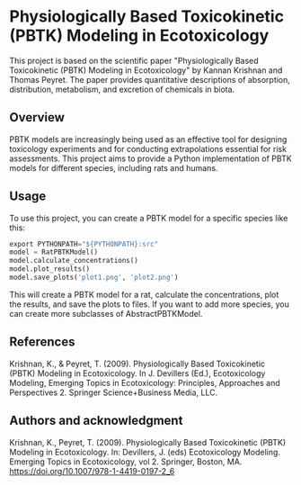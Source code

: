 # Physiologically Based Toxicokinetic (PBTK) Modeling in Ecotoxicology  
  
This project is based on the scientific paper "Physiologically Based Toxicokinetic (PBTK) Modeling in Ecotoxicology" by Kannan Krishnan and Thomas Peyret. The paper provides quantitative descriptions of absorption, distribution, metabolism, and excretion of chemicals in biota.   
  
## Overview  
  
PBTK models are increasingly being used as an effective tool for designing toxicology experiments and for conducting extrapolations essential for risk assessments. This project aims to provide a Python implementation of PBTK models for different species, including rats and humans.  
  
## Usage  
  
To use this project, you can create a PBTK model for a specific species like this:  
  
```python  
export PYTHONPATH="${PYTHONPATH}:src"
model = RatPBTKModel()  
model.calculate_concentrations()  
model.plot_results()  
model.save_plots('plot1.png', 'plot2.png')  
```

This will create a PBTK model for a rat, calculate the concentrations, plot the results, and save the plots to files. If you want to add more species, you can create more subclasses of AbstractPBTKModel.

## References

 
Krishnan, K., & Peyret, T. (2009). Physiologically Based Toxicokinetic (PBTK) Modeling in Ecotoxicology. In J. Devillers (Ed.), Ecotoxicology Modeling, Emerging Topics in Ecotoxicology: Principles, Approaches and Perspectives 2. Springer Science+Business Media, LLC.

## Authors and acknowledgment


Krishnan, K., Peyret, T. (2009). Physiologically Based Toxicokinetic (PBTK) Modeling in Ecotoxicology. In: Devillers, J. (eds) Ecotoxicology Modeling. Emerging Topics in Ecotoxicology, vol 2. Springer, Boston, MA. https://doi.org/10.1007/978-1-4419-0197-2_6